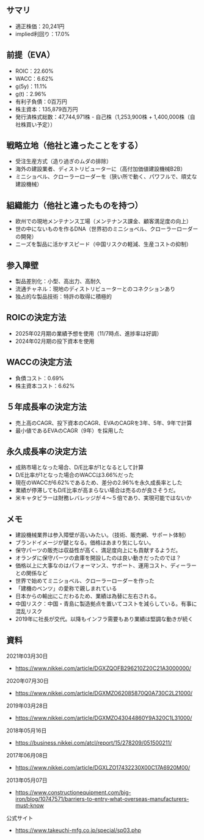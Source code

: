 ## サマリ
- 適正株価：20,241円
- implied利回り：17.0%

## 前提（EVA）
- ROIC：22.60%
- WACC：6.62%
- g(5y)：11.1%
- g(t)：2.96%
- 有利子負債：0百万円
- 株主資本：135,879百万円
- 発行済株式総数：47,744,971株 - 自己株（1,253,900株 + 1,400,000株（自社株買い予定））

## 戦略立地（他社と違ったことをする）
- 受注生産方式（造り過ぎのムダの排除）
- 海外の建設業者、ディストリビューターに（高付加価値建設機械B2B）
- ミニショベル、クローラーローダーを（狭い所で動く、パワフルで、頑丈な建設機械）

## 組織能力（他社と違ったものを持つ）
- 欧州での現地メンテナンス工場（メンテナンス課金、顧客満足度の向上）
- 世の中にないものを作るDNA（世界初のミニショベル、クローラーローダーの開発）
- ニーズを製品に活かすスピード（中国リスクの軽減、生産コストの抑制）

## 参入障壁
- 製品差別化：小型、高出力、高耐久
- 流通チャネル：現地のディストリビューターとのコネクションあり
- 独占的な製品技術：特許の取得に積極的

## ROICの決定方法
- 2025年02月期の業績予想を使用（11/7時点、進捗率は好調）
- 2024年02月期の投下資本を使用

## WACCの決定方法
- 負債コスト：0.69%
- 株主資本コスト：6.62%

## ５年成長率の決定方法
- 売上高のCAGR、投下資本のCAGR、EVAのCAGRを3年、5年、9年で計算
- 最小値であるEVAのCAGR（9年）を採用した

## 永久成長率の決定方法
- 成熟市場となった場合、D/E比率が1となるとして計算
- D/E比率が1となった場合のWACCは3.66%だった
- 現在のWACCが6.62%であるため、差分の2.96%を永久成長率とした
- 業績が停滞してもD/E比率が高まらない場合は売るのが良さそうだ。
- 米キャタピラーは財務レバレッジが４〜５倍であり、実現可能ではないか

## メモ
- 建設機械業界は参入障壁が高いみたい。（技術、販売網、サポート体制）
- ブランドイメージが鍵となる。価格はあまり気にしない。
- 保守パーツの販売は収益性が高く、満足度向上にも貢献するようだ。
- オランダに保守パーツの倉庫を開設したのは良い動きだったのでは？
- 価格以上に大事なのはパフォーマンス、サポート、運用コスト、ディーラーとの関係など
- 世界で始めてミニショベル、クローラーローダーを作った
- 「建機のベンツ」の愛称で親しまれている
- 日本からの輸出にこだわるため、業績は為替に左右される。
- 中国リスク：中国・青島に製造拠点を置いてコストを減らしている。有事に混乱リスク
- 2019年に社長が交代。以降もインフラ需要もあり業績は堅調な動きが続く

## 資料

2021年03月30日
- https://www.nikkei.com/article/DGXZQOFB296210Z20C21A3000000/

2020年07月30日
- https://www.nikkei.com/article/DGXMZO62085870Q0A730C2L21000/

2019年03月28日
- https://www.nikkei.com/article/DGXMZO43044860Y9A320C1L31000/

2018年05月16日
- https://business.nikkei.com/atcl/report/15/278209/051500211/

2017年06月08日
- https://www.nikkei.com/article/DGXLZO17432230X00C17A6920M00/

2013年05月07日
- https://www.constructionequipment.com/big-iron/blog/10747571/barriers-to-entry-what-overseas-manufacturers-must-know

公式サイト
- https://www.takeuchi-mfg.co.jp/special/sp03.php